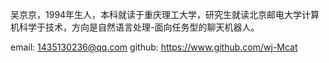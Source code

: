 吴京京，1994年生人，本科就读于重庆理工大学，研究生就读北京邮电大学计算机科学于技术，方向是自然语言处理-面向任务型的聊天机器人。

email: 1435130236@qq.com
github: https://www.github.com/wj-Mcat